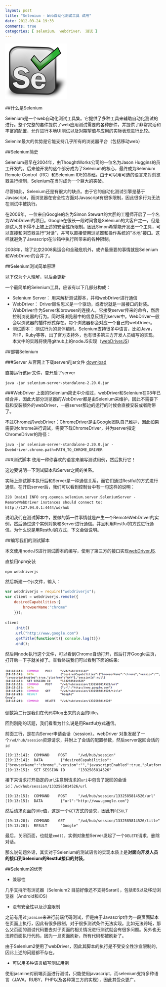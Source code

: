 ```yaml
---
layout: post
title: "Selenium - Web自动化测试工具 试用"
date: 2012-03-24 19:33
comments: true
categories: [ selenium， webdriver， 测试 ]
---
```


![Selenium](/images/posts/selenium-logo.png)

##什么是Selenium

Selenium是一个web自动化测试工具集。它提供了多种工具来辅助自动化测试的进行。整个完整的套件提供了web应用测试需要的各种部件，并提供了非常灵活和丰富的配置，允许进行本地UI测试以及对期望值与应用的实际表现进行比较。

Selenim最大的优势是它能支持几乎所有的浏览器平台（包括移动web）

<!--more-->

##Selenium简史

Selenium最早在2004年，由ThoughtWorks公司的一位名为Jason Huggins的员工开发的。后来他开发的这个部分成为了Selenium的核心，最终成为Selenium Remote Control（RC）和Selenium IDE的基础。由于可以用可选的语言来对浏览器进行控制，Selenium在当时成为一个巨大的突破。

尽管如此，Selenium还是有很大的缺点。由于它的自动化测试引擎是基于Javascript，而浏览器在安全性方面对Javascript有很多限制，因此很多行为无法在测试中被执行。

在2006年，一位来自Google的名为Simon Stewart的大胆的工程师开启了一个名为WebDriver的项目。Google在很长一段时间曾是Selenium的大客户之一，但是测试人员不得不上被上述的安全性所限制。因此Simon希望能开发出一个工具，可以直接和浏览器进行“对话”，并可以直接使用浏览器和操作系统的“本地”接口。这样就避免了Javascript在沙箱中执行所带来的各种限制。

2008年，除了北京2008奥运会和金融危机外，或许最重要的事情就是Selenium和WebDriver的合并了。

##Selenium测试简单原理

以下仅为个人理解，以后会更新

一个最简单的Selenium工具，应该有以下几部分构成：
* Selenium Server： 用来解析测试脚本，并和webDriver进行通信
* WebDriver： Driver顾名思义是一个驱动，或者说就是一层接口的封装。WebDriver作为Server和browser的连接人。它接受server传来的命令，然后控制浏览器的行为。同时将浏览器中的信息反馈到server中。WebDriver一般会以浏览器的插件形式存在。每个浏览器都会对应一个自己的webDriver。
* 测试脚本： 测试行为的具体编码。Selenium支持很多中语言，比如Java，PHP，Ruby等等，出了官方支持外，也有很多第三方开发人员编写的实现。本文中的实践将使用github上的nodeJS实现（[webDriverJS](https://github.com/Camme/webdriverjs)）

##部署Selenium

###Server
从官网上下载server的jar文件 [download](http://seleniumhq.org/download/)

直接运行该jar文件，变开启了server

`java -jar selenium-server-standalone-2.20.0.jar`

###WebDriver
上面的Selenium简史中介绍过，webDriver和Selenium在08年已经合并，因此大部分浏览器的WebDriver都是由Selenium来维护，因此不需要下载和安装额外的webDriver，一般server那边的运行的时候会直接安装或者附带了。

不过Chrome的webDriver：ChromeDriver是由Google团队自己维护，因此如果需要对chrome进行调试，需要下载ChromeDriver，并为server指定ChromeDriver的路径：

`java -jar selenium-server-standalone-2.20.0.jar -Dwebdriver.chrome.path=PATH_TO_CHROME_DRIVER`

###测试脚本
使用一种你喜欢的语言来编写测试用例，然后执行它！

这边要说明一下测试脚本和Server之间的关系。

实际上测试脚本执行后和Server是一种通信关系，而它们通过Restful的方式进行通信。在开启server后，我们可以看到控制台中有一句这样的说明：

`228 [main] INFO org.openqa.selenium.server.SeleniumServer - RemoteWebDriver instances should connect to: http://127.94.0.1:4444/wd/hub`

说明我们在测试脚本中，要做的第一件事情就是产生一个RemoteWebDriver的实例，然后通过这个实例对象和Server进行通信。并且利用Restful的方式进行通信。为什么说是用Restful的方式，下文会做说明。

##编写我们的测试脚本

本文使用nodeJS进行测试脚本的编写，使用了第三方的接口实现[webDriverJS](https://github.com/Camme/webdriverjs).

直接用npm安装

`npm webdriverjs`

然后新建一个js文件，输入：

```javascript
var webdriverjs = require("webdriverjs");
var client = webdriverjs.remote({
    desiredCapabilities:{
        browserName:"chrome"
    }});
	
client
    .init()
    .url("http://www.google.com")
    .getTitle(function(t){ console.log(t)})
    .end(); 
```   

然后用node执行这个文件，可以看到Chrome自动打开，然后打开Google主页，打开后一下子就关掉了。查看终端我们可以看到下面的结果:

![selenium-code](/images/posts/selenium-code.png)

倒数第二行是我们在代码中log出来的页面的title。

回到刚刚的话题，我们看看为什么说是用Restful方式通信。

前面三行，是在向Server申请会话（session）。webDriver 对象发起了一个`/wd/hub/session`资源请求，并附上了会话的配置参数，然后server返回会话的`id` 


```
[19:13:14]:  COMMAND	POST 	 "/wd/hub/session"
[19:13:14]:  DATA		 {"desiredCapabilities":{"browserName":"chrome","version":"","javascriptEnabled":true,"platform":"ANY"},"sessionId":null}
[19:13:15]:  SET SESSION ID  	 "1332585814526"
```

接下来请求打开指定的url,注意到请求的`uri`中包含了返回的会话`id`：`/wd/hub/session/1332585814526/url`

```
[19:13:15]:  COMMAND	POST 	 "/wd/hub/session/1332585814526/url"
[19:13:15]:  DATA		 {"url":"http://www.google.com"}
```

然后请求页面的title值，这是一个`GET`方式的请求，因此有`RESULT`

```
[19:13:20]:  COMMAND	GET 	 "/wd/hub/session/1332585814526/title"
[19:13:20]:  RESULT	 	 "Google"
```
最后，关闭页面，也就是`end()`，实例对象想Server发起了一个`DELETE`请求，删除对话。

那么说句题外话，其实对于Selenium的测试语言的实现本质上是**对面向开发人员的接口到Selenium的Restful接口的封装**。

##Selenium的优势

* 兼容性 

几乎支持所有浏览器（Selenium2 目前好像还不支持Sarari），包括IE6以及移动浏览器（Android和iOS）

* 没有安全性以及沙盒限制 

之前有用过`jasmine`来进行前端代码测试，但是由于Javascript作为一段页面脚本在页面上执行，因此有很多限制，对于很多测试条件无法实现。比如无法跨域，那么父页面的测试代码要去对子页面的相关情况进行测试就会有很多问题。另外也无法跨页面执行代码，因为一旦页面刷新，所有代码都被刷新了。

由于Selenium2使用了webDriver，因此其脚本的执行是不受安全性沙盒限制的，因此上述的问题都不存在。

* 可以用多种语言编写测试用例

使用jasmine对前端页面进行测试，只能使用javascript，而selenium支持多种语言（JAVA，RUBY，PHP以及各种第三方的实现），因此其受众更广。
